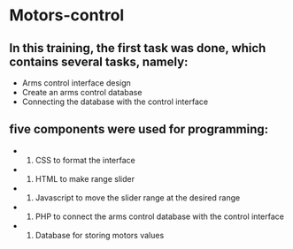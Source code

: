 # Motors-control
## In this training, the first task was done, which contains several tasks, namely:
 * Arms control interface design
 *  Create an arms control database
 *  Connecting the database with the control interface

 ## five components were used for programming:
* 1. CSS to format the interface
* 1.  HTML to make range slider 
* 1.  Javascript to move the slider range at the desired range
* 1.  PHP to connect the arms control database with the control interface
* 1.  Database for storing motors values
